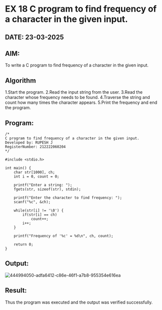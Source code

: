 # EX 18 C program to find frequency of a character in the given input.
## DATE: 23-03-2025
## AIM:
To write a C program to find frequency of a character in the given input.

## Algorithm
1.Start the program. 
2.Read the input string from the user.
3.Read the character whose frequency needs to be found. 
4.Traverse the string and count how many times the character appears.
5.Print the frequency and end the program. 

## Program:
```
/*
C program to find frequency of a character in the given input.
Developed by: RUPESH J
RegisterNumber: 212222060204 
*/

#include <stdio.h>

int main() {
    char str[1000], ch;
    int i = 0, count = 0;

    printf("Enter a string: ");
    fgets(str, sizeof(str), stdin);

    printf("Enter the character to find frequency: ");
    scanf("%c", &ch);

    while(str[i] != '\0') {
        if(str[i] == ch)
            count++;
        i++;
    }

    printf("Frequency of '%c' = %d\n", ch, count);

    return 0;
}
```

## Output:
![444994050-adfa6412-c86e-46f1-a7b8-955354e616ea](https://github.com/user-attachments/assets/59c23bfd-4d82-404f-bb1c-16e38c765d2c)


## Result:
Thus the program was executed and the output was verified successfully.
